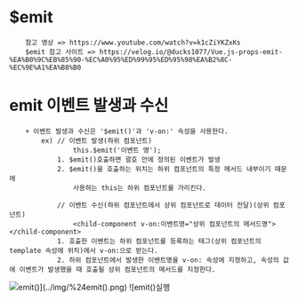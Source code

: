 # $emit
```
	참고 영상 => https://www.youtube.com/watch?v=k1cZiYKZxKs
	$emit 참고 사이트 => https://velog.io/@ducks1077/Vue.js-props-emit-%EA%B0%9C%EB%85%90-%EC%A0%95%ED%99%95%ED%95%98%EA%B2%8C-%EC%9E%A1%EA%B8%B0
```

# emit 이벤트 발생과 수신
```
	+ 이벤트 발생과 수신은 '$emit()'과 'v-on:' 속성을 사용한다.
		ex) // 이벤트 발생(하위 컴포넌트)
				this.$emit('이벤트 명');
			1. $emit()호출하면 괄호 안에 정의된 이벤트가 발생
			2. $emit()을 호출하는 위치는 하위 컴포넌트의 특정 메서드 내부이기 때문에
				사용하는 this는 하위 컴포넌트를 가리킨다.
				
			// 이벤트 수신(하위 컴포넌트에서 상위 컴포넌트로 데이터 전달)(상위 컴포넌트)
				<child-component v-on:이벤트명="상위 컴포넌트의 메서드명"></child-component>
			1. 호출한 이벤트는 하위 컴포넌트를 등록하는 태그(상위 컴포넌트의 template 속성에 위치)에서 v-on:으로 받는다.
			2. 하위 컴포넌트에서 발생한 이벤트명을 v-on: 속성에 지정하고, 속성의 값에 이벤트가 발생했을 때 호출될 상위 컴포넌트의 메서드를 지정한다.
```


![$emit()](../img/%24emit().png)
![$emit()실행](../img/emit%EC%8B%A4%ED%96%89.PNG)












